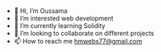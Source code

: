 - 👋 Hi, I’m Oussama
- 👀 I’m interested web development
- 🌱 I’m currently learning Solidity
- 💞️ I’m looking to collaborate on different projects
- 📫 How to reach me hmwebs77@gmail.com

<!---
hmdevelop77/hmdevelop77 is a ✨ special ✨ repository because its `README.md` (this file) appears on your GitHub profile.
You can click the Preview link to take a look at your changes.
--->
